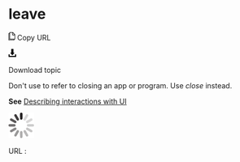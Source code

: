 # leave

![Copy URL](media/leave/Copy.png)
Copy URL

![Download](media/leave/Download.png)

Download topic

Don't use to refer to closing an app or program. Use *close* instead. 

**See** [Describing interactions with UI](https://worldready.cloudapp.net/Styleguide/Read?id=2700&topicid=26472)

![In progress](media/leave/activity-large.gif)

URL :
